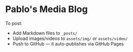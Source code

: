 # Pablo's Media Blog

To post:
- Add Markdown files to `_posts/`
- Upload images/videos to `assets/img/` or `assets/video/`
- Push to GitHub — it auto-publishes via GitHub Pages
